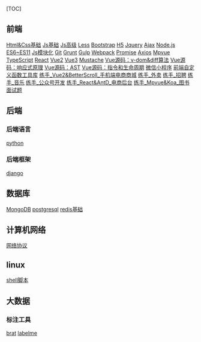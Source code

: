 [TOC]
## 前端
[Html&Css基础]()
[Js基础]()
[Js高级]()
[Less]()
[Bootstrap]()
[H5](https://gitee.com/mindcons/code_total/blob/master/md_doc/h5.md)
[Jquery]()
[Ajax]()
[Node.js]()
[ES6~ES11]()
[Js模块化]()
[Git]()
[Grunt]()
[Gulp]()
[Webpack]()
[Promise]()
[Axios]()
[Mpvue]()
[TypeScript]()
[React]()
[Vue2]()
[Vue3]()
[Mustache]()
[Vue源码：v-dom&diff算法]()
[Vue源码：响应式原理]()
[Vue源码：AST]()
[Vue源码：指令和生命周期]()
[微信小程序]()
[前端自定义函数工具库]()
[练手_Vue2&BetterScroll_手机端电商商城]()
[练手_外卖]()
[练手_招聘]()
[练手_音乐]()
[练手_公众号开发]()
[练手_React&AntD_电商后台]()
[练手_Mpvue&Koa_图书]()
[面试题]()

## 后端
### 后端语言
[python]()
### 后端框架
[django]()


## 数据库
[MongoDB]()
[postgresql]()
[redis基础](https://gitee.com/mindcons/code_total/blob/master/md_doc/redis.md)

## 计算机网络
[网络协议]()

## linux
[shell脚本]()

## 大数据
### 标注工具
[brat]()
[labelme]()
